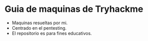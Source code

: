 # Guia de maquinas de Tryhackme

* Maquinas resueltas por mi.
* Centrado en el pentesting.
* El repositorio es para fines educativos.
